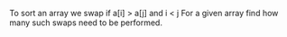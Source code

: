 To sort an array we swap if a[i] > a[j] and i < j
For a given array find how many such swaps need to be performed.